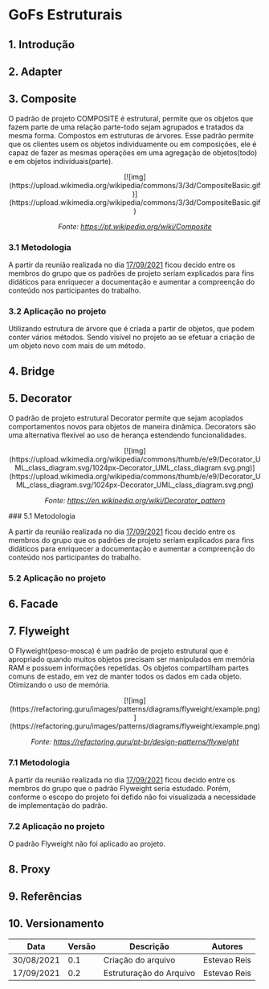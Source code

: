 # GoFs Estruturais
## 1. Introdução
## 2. Adapter 
## 3. Composite 

O padrão de projeto COMPOSITE é estrutural, permite que os objetos que fazem parte de uma relação parte-todo sejam agrupados e tratados da mesma forma. Compostos em estruturas de árvores.
Esse padrão permite que os clientes usem os objetos individuamente ou em composições, ele é capaz de fazer as mesmas operações em uma agregação de objetos(todo) e em objetos indivíduais(parte).

<center>
[![img](https://upload.wikimedia.org/wikipedia/commons/3/3d/CompositeBasic.gif)](https://upload.wikimedia.org/wikipedia/commons/3/3d/CompositeBasic.gif)

_Fonte: https://pt.wikipedia.org/wiki/Composite_
</center>

### 3.1 Metodologia

A partir da reunião realizada no dia [17/09/2021](./atas/17-09-21.md) ficou decido entre os membros do grupo que os padrões de projeto seriam explicados para fins didáticos para enriquecer a documentação e aumentar a compreenção do conteúdo nos participantes do trabalho.

### 3.2 Aplicação no projeto

Utilizando estrutura de árvore que é criada a partir de objetos, que podem conter vários métodos. Sendo visível no projeto ao se efetuar a criação de um objeto novo com mais de um método.

## 4. Bridge 
## 5. Decorator 

O padrão de projeto estrutural Decorator permite que sejam acoplados comportamentos novos para objetos de maneira dinâmica. Decorators são uma alternativa flexível ao uso de herança estendendo funcionalidades.


<center>
[![img](https://upload.wikimedia.org/wikipedia/commons/thumb/e/e9/Decorator_UML_class_diagram.svg/1024px-Decorator_UML_class_diagram.svg.png)](https://upload.wikimedia.org/wikipedia/commons/thumb/e/e9/Decorator_UML_class_diagram.svg/1024px-Decorator_UML_class_diagram.svg.png)

_Fonte: https://en.wikipedia.org/wiki/Decorator_pattern_
</center>
### 5.1 Metodologia

A partir da reunião realizada no dia [17/09/2021](./atas/17-09-21.md) ficou decido entre os membros do grupo que os padrões de projeto seriam explicados para fins didáticos para enriquecer a documentação e aumentar a compreenção do conteúdo nos participantes do trabalho.

### 5.2 Aplicação no projeto



## 6. Facade 
## 7. Flyweight 

O Flyweight(peso-mosca) é um padrão de projeto estrutural que é apropriado quando muitos objetos precisam ser manipulados em memória RAM e possuem informações repetidas. Os objetos compartilham partes comuns de estado, em vez de manter todos os dados em cada objeto. Otimizando o uso de memória. 


<center>
[![img](https://refactoring.guru/images/patterns/diagrams/flyweight/example.png)](https://refactoring.guru/images/patterns/diagrams/flyweight/example.png)

_Fonte: https://refactoring.guru/pt-br/design-patterns/flyweight_
</center>

### 7.1 Metodologia

A partir da reunião realizada no dia [17/09/2021](./atas/17-09-21.md) ficou decido entre os membros do grupo que o padrão Flyweight seria estudado. Porém, conforme o escopo do projeto foi defido não foi visualizada a necessidade de implementação do padrão.

### 7.2 Aplicação no projeto

O padrão Flyweight não foi aplicado ao projeto.

## 8. Proxy 
## 9. Referências
## 10. Versionamento


| Data       | Versão | Descrição         | Autores       | 
| ---------- | ------ | ----------------- | ------------- | 
| 30/08/2021 | 0.1    | Criação do arquivo| Estevao Reis  |
| 17/09/2021 | 0.2    | Estruturação do Arquivo| Estevao Reis |